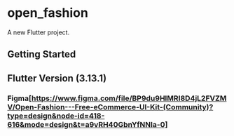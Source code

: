 # open_fashion

A new Flutter project.

## Getting Started
## Flutter Version (3.13.1)
### Figma[https://www.figma.com/file/BP9du9HlMRI8D4jL2FVZMV/Open-Fashion---Free-eCommerce-UI-Kit-(Community)?type=design&node-id=418-616&mode=design&t=a9vRH40GbnYfNNla-0]

